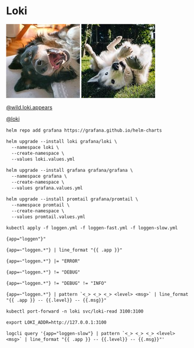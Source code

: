 # Loki

![loki](./img/loki1.jpg)
![loki](./img/loki2.jpg)

[@wild.loki.appears](https://www.instagram.com/wild.loki.appears/)

[@loki](https://www.instagram.com/loki/)


```
helm repo add grafana https://grafana.github.io/helm-charts
```

```
helm upgrade --install loki grafana/loki \
  --namespace loki \
  --create-namespace \
  --values loki.values.yml
```

```
helm upgrade --install grafana grafana/grafana \
  --namespace grafana \
  --create-namespace \
  --values grafana.values.yml
```

```
helm upgrade --install promtail grafana/promtail \
  --namespace promtail \
  --create-namespace \
  --values promtail.values.yml
```

```
kubectl apply -f loggen.yml -f loggen-fast.yml -f loggen-slow.yml
```

```
{app="loggen"}"
```

```
{app=~"loggen.*"} | line_format "{{ .app }}"
```

```
{app=~"loggen.*"} |= "ERROR"
```

```
{app=~"loggen.*"} != "DEBUG"
```

```
{app=~"loggen.*"} != "DEBUG" != "INFO"
```

```
{app=~"loggen.*"} | pattern `<_> <_> <_> <level> <msg>` | line_format "{{ .app }} -- {{.level}} -- {{.msg}}"
```

```
kubectl port-forward -n loki svc/loki-read 3100:3100
```

```
export LOKI_ADDR=http://127.0.0.1:3100
```

```
logcli query '{app="loggen-slow"} | pattern `<_> <_> <_> <level> <msg>` | line_format "{{ .app }} -- {{.level}} -- {{.msg}}"'
```

